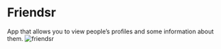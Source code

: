# Friendsr

 App that allows you to view people’s profiles and some information about them.
![friendsr](https://user-images.githubusercontent.com/43133057/48400859-d3536980-e727-11e8-8fa4-a50c756d8888.png)

